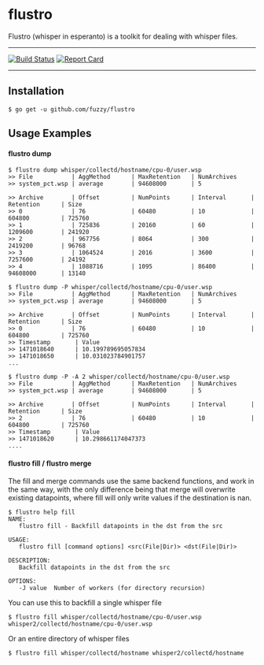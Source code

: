 
# flustro

Flustro (whisper in esperanto) is a toolkit for dealing with whisper files.

---

[![Build Status](https://travis-ci.org/fuzzy/flustro.svg)](https://travis-ci.org/fuzzy/flustro) [![Report Card](https://goreportcard.com/badge/git.thwap.org/fuzzy/flustro)](https://goreportcard.com/report/git.thwap.org/fuzzy/flustro)

---

## Installation

```
$ go get -u github.com/fuzzy/flustro
```

## Usage Examples

#### flustro dump

```
$ flustro dump whisper/collectd/hostname/cpu-0/user.wsp
>> File           | AggMethod      | MaxRetention   | NumArchives                                                  
>> system_pct.wsp | average        | 94608000       | 5                                                            

>> Archive        | Offset         | NumPoints      | Interval       | Retention      | Size                       
>> 0              | 76             | 60480          | 10             | 604800         | 725760                     
>> 1              | 725836         | 20160          | 60             | 1209600        | 241920                     
>> 2              | 967756         | 8064           | 300            | 2419200        | 96768                      
>> 3              | 1064524        | 2016           | 3600           | 7257600        | 24192                      
>> 4              | 1088716        | 1095           | 86400          | 94608000       | 13140

$ flustro dump -P whisper/collectd/hostname/cpu-0/user.wsp
>> File           | AggMethod      | MaxRetention   | NumArchives                                                  
>> system_pct.wsp | average        | 94608000       | 5                                                            

>> Archive        | Offset         | NumPoints      | Interval       | Retention      | Size                       
>> 0              | 76             | 60480          | 10             | 604800         | 725760                     
>> Timestamp       | Value                                                                                         
>> 1471018640      | 10.199789695057834                                                                            
>> 1471018650      | 10.031023784901757
...

$ flustro dump -P -A 2 whisper/collectd/hostname/cpu-0/user.wsp
>> File           | AggMethod      | MaxRetention   | NumArchives                                                  
>> system_pct.wsp | average        | 94608000       | 5                                                            

>> Archive        | Offset         | NumPoints      | Interval       | Retention      | Size                       
>> 2              | 76             | 60480          | 10             | 604800         | 725760                     
>> Timestamp       | Value                                                                                         
>> 1471018620      | 10.298661174047373                                                                            
....
```

#### flustro fill / flustro merge

The fill and merge commands use the same backend functions, and work in the same way, with the only difference
being that merge will overwrite existing datapoints, where fill will only write values if the destination is nan.

```
$ flustro help fill
NAME:
   flustro fill - Backfill datapoints in the dst from the src

USAGE:
   flustro fill [command options] <src(File|Dir)> <dst(File|Dir)>

DESCRIPTION:
   Backfill datapoints in the dst from the src

OPTIONS:
   -J value  Number of workers (for directory recursion) 
```

You can use this to backfill a single whisper file

```
$ flustro fill whisper/collectd/hostname/cpu-0/user.wsp whisper2/collectd/hostname/cpu-0/user.wsp
```

Or an entire directory of whisper files
```
$ flustro fill whisper/collectd/hostname whisper2/collectd/hostname
```
